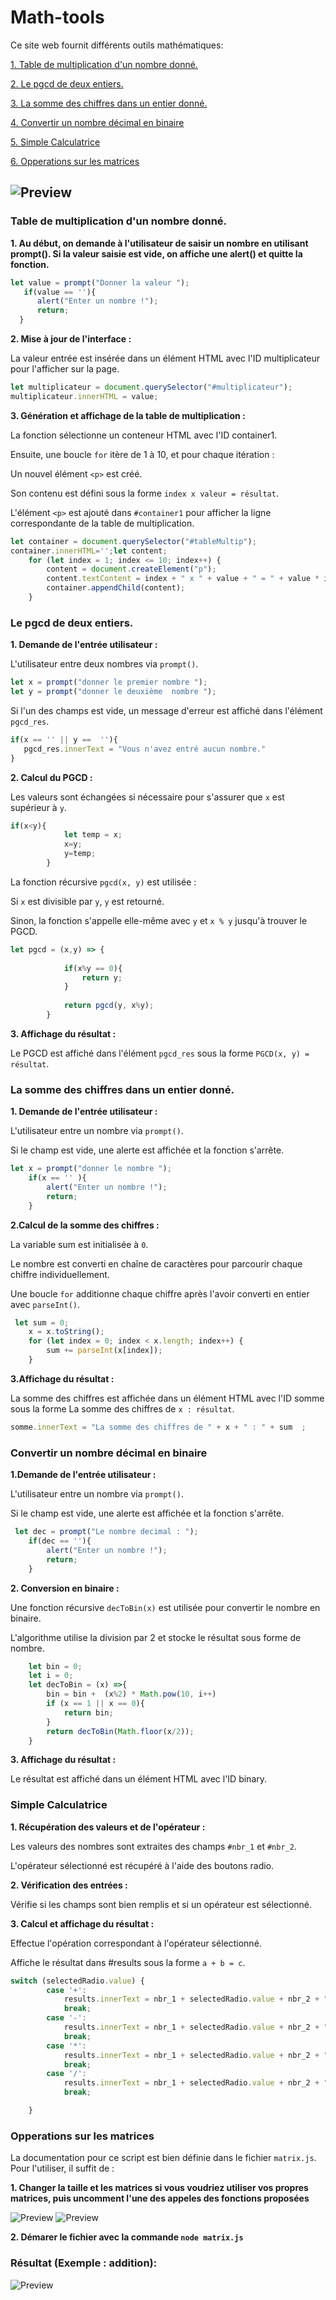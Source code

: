 # Math-tools
Ce site web fournit différents outils mathématiques:

[1. Table de multiplication d'un nombre donné.](#Table-de-multiplication-d'un-nombre-donné)

[2. Le pgcd de deux entiers.](#Le-pgcd-de-deux-entiers)

[3. La somme des chiffres dans un entier donné.](#La-somme-des-chiffres-dans-un-entier-donné)

[4. Convertir un nombre décimal en binaire](#Convertir-un-nombre-décimal-en-binaire)

[5. Simple Calculatrice](#Simple-Calculatrice)

[6. Opperations sur les matrices](#Opperations-sur-les-matrices)

![Preview](/assets/mainWindow.png)
---

### Table de multiplication d'un nombre donné.

**1. Au début, on demande à l'utilisateur de saisir un nombre en utilisant prompt(). Si la valeur saisie est vide, on affiche une alert() et quitte la fonction.**
```javascript
let value = prompt("Donner la valeur ");
   if(value == ''){
      alert("Enter un nombre !");
      return;
  }
```
**2. Mise à jour de l'interface :**

La valeur entrée est insérée dans un élément HTML avec l'ID multiplicateur pour l'afficher sur la page.

```javascript
let multiplicateur = document.querySelector("#multiplicateur");
multiplicateur.innerHTML = value;
```

**3. Génération et affichage de la table de multiplication :**

La fonction sélectionne un conteneur HTML avec l'ID container1.

Ensuite, une boucle `for` itère de 1 à 10, et pour chaque itération :

Un nouvel élément `<p>` est créé.

Son contenu est défini sous la forme `index x valeur = résultat`.

L'élément `<p>` est ajouté dans `#container1` pour afficher la ligne correspondante de la table de multiplication.

```javascript
let container = document.querySelector("#tableMultip");
container.innerHTML='';let content;
    for (let index = 1; index <= 10; index++) {
        content = document.createElement("p");
        content.textContent = index + " x " + value + " = " + value * index;
        container.appendChild(content);
    }
```

### Le pgcd de deux entiers.

**1. Demande de l'entrée utilisateur :**

L'utilisateur entre deux nombres via `prompt()`.

```javascript
let x = prompt("donner le premier nombre ");
let y = prompt("donner le deuxième  nombre ");    
```

Si l'un des champs est vide, un message d'erreur est affiché dans l'élément `pgcd_res`.

```javascript
if(x == '' || y ==  ''){
   pgcd_res.innerText = "Vous n'avez entré aucun nombre."
}
```

**2. Calcul du PGCD :**

Les valeurs sont échangées si nécessaire pour s'assurer que `x` est supérieur à `y`.

```javascript
if(x<y){
            let temp = x;
            x=y;
            y=temp;    
        }
```

La fonction récursive `pgcd(x, y)` est utilisée :

Si `x` est divisible par `y`, `y` est retourné.

Sinon, la fonction s'appelle elle-même avec `y` et `x % y` jusqu'à trouver le PGCD.

```javascript
let pgcd = (x,y) => {
        
            if(x%y == 0){
                return y;
            }
        
            return pgcd(y, x%y);
        }
```

**3. Affichage du résultat :**

Le PGCD est affiché dans l'élément `pgcd_res` sous la forme `PGCD(x, y) = résultat`.

### La somme des chiffres dans un entier donné.

**1. Demande de l'entrée utilisateur :**

L'utilisateur entre un nombre via `prompt()`.

Si le champ est vide, une alerte est affichée et la fonction s'arrête.

```javascript
let x = prompt("donner le nombre ");
    if(x == '' ){
        alert("Enter un nombre !");
        return;
    }
```

**2.Calcul de la somme des chiffres :**

La variable sum est initialisée à `0`.

Le nombre est converti en chaîne de caractères pour parcourir chaque chiffre individuellement.

Une boucle `for` additionne chaque chiffre après l'avoir converti en entier avec `parseInt()`.

```javascript
 let sum = 0;
    x = x.toString();
    for (let index = 0; index < x.length; index++) {
        sum += parseInt(x[index]);
    }
```

**3.Affichage du résultat :**

La somme des chiffres est affichée dans un élément HTML avec l'ID somme sous la forme La somme des chiffres de `x : résultat`.

```javascript
somme.innerText = "La somme des chiffres de " + x + " : " + sum  ;
```

### Convertir un nombre décimal en binaire

**1.Demande de l'entrée utilisateur :**

L'utilisateur entre un nombre via `prompt()`.

Si le champ est vide, une alerte est affichée et la fonction s'arrête.

```javascript
 let dec = prompt("Le nombre decimal : ");
    if(dec == ''){
        alert("Enter un nombre !");
        return;
    }
```

**2. Conversion en binaire :**

Une fonction récursive `decToBin(x)` est utilisée pour convertir le nombre en binaire.

L'algorithme utilise la division par 2 et stocke le résultat sous forme de nombre.

```javascript
    let bin = 0;
    let i = 0;
    let decToBin = (x) =>{
        bin = bin +  (x%2) * Math.pow(10, i++)
        if (x == 1 || x == 0){
            return bin;
        }
        return decToBin(Math.floor(x/2));
    }
```

**3. Affichage du résultat :**

Le résultat est affiché dans un élément HTML avec l'ID binary.

### Simple Calculatrice

**1. Récupération des valeurs et de l'opérateur :**

Les valeurs des nombres sont extraites des champs `#nbr_1` et `#nbr_2`.

L'opérateur sélectionné est récupéré à l'aide des boutons radio.

**2. Vérification des entrées :**

Vérifie si les champs sont bien remplis et si un opérateur est sélectionné.

**3. Calcul et affichage du résultat :**

Effectue l'opération correspondant à l'opérateur sélectionné.

Affiche le résultat dans #results sous la forme `a + b = c`.

```javascript
switch (selectedRadio.value) {
        case '+':
            results.innerText = nbr_1 + selectedRadio.value + nbr_2 + " = " + (nbr_1 + nbr_2);
            break;
        case '-':
            results.innerText = nbr_1 + selectedRadio.value + nbr_2 + " = " + (nbr_1 - nbr_2);
            break;
        case '*':
            results.innerText = nbr_1 + selectedRadio.value + nbr_2 + " = " + (nbr_1 * nbr_2);
            break;
        case '/':
            results.innerText = nbr_1 + selectedRadio.value + nbr_2 + " = " + (nbr_1 / nbr_2);
            break;

    }
```
### Opperations sur les matrices
La documentation pour ce script est bien définie dans le fichier `matrix.js`. Pour l'utiliser, il suffit de : 

**1. Changer la taille et les matrices si vous voudriez utiliser vos propres matrices, puis uncomment l'une des appeles des fonctions proposées**

![Preview](/assets/matrice_ex.png)
![Preview](/assets/fcts.png)

**2. Démarer le fichier avec la commande `node matrix.js`**

### Résultat (Exemple : addition):

![Preview](/assets/res_addition.png)


